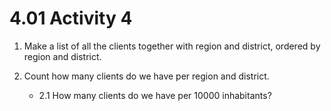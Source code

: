# 4.01 Activity 4

1. Make a list of all the clients together with region and district, ordered by region and district.
2. Count how many clients do we have per region and district.

   - 2.1 How many clients do we have per 10000 inhabitants?
